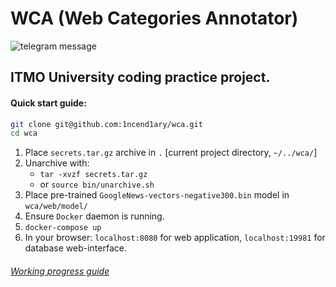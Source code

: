 # WCA (Web Categories Annotator)

![telegram message](https://github.com/1ncend1ary/wca/workflows/telegram%20message/badge.svg?event=push)

## ITMO University coding practice project.

#### Quick start guide:

```sh
git clone git@github.com:1ncend1ary/wca.git
cd wca
```
1. Place `secrets.tar.gz` archive in `.` [current project directory, `~/../wca/`]
2. Unarchive with:
     - `tar -xvzf secrets.tar.gz`
     - or `source bin/unarchive.sh`
3. Place pre-trained `GoogleNews-vectors-negative300.bin` model in `wca/web/model/`
2. Ensure `Docker` daemon is running.
3. `docker-compose up`
6. In your browser: `localhost:8080` for web application, `localhost:19981` for database web-interface.

###### [Working progress guide](./WP.md)
